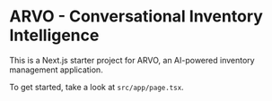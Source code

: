 # ARVO - Conversational Inventory Intelligence

This is a Next.js starter project for ARVO, an AI-powered inventory management application.

To get started, take a look at `src/app/page.tsx`.
